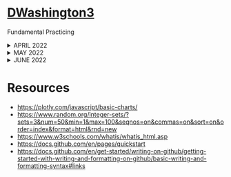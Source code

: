# [DWashington3](https://github.com/DWashington3)
Fundamental Practicing 

<details><summary> APRIL 2022 </summary>  
<p>
  
  ### April 9th

**FOCUS: Begin to familiarize myself with HTML and JavaScript**

**TECHNOLOGIES: Plotly, HTML and JavaScript**

Tonight I decided to refocus on JS. I really have a million projects I want to explore but after taking almost a month off I need a refresher so that means getting back to the basics.
Today I played with plotly to create some plots:
- [x] Line Graph
- [x] Horizontal Bar Graph
- [x] Vertical Bar Graph
- [x] Scatter Plot
- [x] Pie Chart

I used Visual Studio as my environment and the Git Bash terminal to commit my work. 

**TROUBLESHOOTING** 
- I struggled to get the objects of the horizontal bar graph to show in my live browser. While inspecting I noted the element didn't show at all. I moved onto the next plot to determine if it was an issue with the JS file or HTML file. The same  occurred when I tried to generate my scatter plot. Thus it's an issue with my index.HTML. file. 

- RESOLVE: I made  a new <body> tag for each plot which was preventing them from rendering. I nested the plots all within one <body> tag. This successfully fixed my issue. 

#### Resources
- https://plotly.com/javascript/basic-charts/
- https://www.random.org/integer-sets/?sets=3&num=50&min=1&max=100&seqnos=on&commas=on&sort=on&order=index&format=html&rnd=new
- https://www.w3schools.com/whatis/whatis_html.asp
- https://docs.github.com/en/pages/quickstart
- https://docs.github.com/en/get-started/writing-on-github/getting-started-with-writing-and-formatting-on-github/basic-writing-and-formatting-syntax#links
  
Tomorrow's Goal
  
- [ ] Recreate these plots with Python in Jupyter Notebook
- [ ] I will note the data sets used, as they were randomly generated [Random.org](https://www.random.org/integer-sets/?sets=3&num=50&min=1&max=100&seqnos=on&commas=on&sort=on&order=index&format=html&rnd=new).
- [ ] I need to format my [github page](https://dwashington3.github.io/Daily_Practice/) but for now I have it lauched for daily tracking. 


  
  
### April 10th
  
Today I added the captions, detailing what data was used to generate each plot. 
I also made a copy of my index.html file so that i can develop one into a dashboard and play with the plotly library in the other.

  - [x] Add data detals to each graph.
  
 ### April 11th 
  
</p>
</details>
  
<details><summary> MAY 2022 </summary>
  <p></p>
</details>
<details><summary> JUNE 2022 </summary>
  <p></p>
</details>

# Resources
- https://plotly.com/javascript/basic-charts/
- https://www.random.org/integer-sets/?sets=3&num=50&min=1&max=100&seqnos=on&commas=on&sort=on&order=index&format=html&rnd=new
- https://www.w3schools.com/whatis/whatis_html.asp
- https://docs.github.com/en/pages/quickstart
- https://docs.github.com/en/get-started/writing-on-github/getting-started-with-writing-and-formatting-on-github/basic-writing-and-formatting-syntax#links
